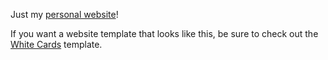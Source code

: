 Just my [personal website](https://giacomolaw.github.io/)!

If you want a website template that looks like this, be sure to check out the [White Cards](https://github.com/GiacomoLaw/white-card) template.
